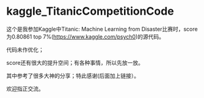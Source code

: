 # kaggle_TitanicCompetitionCode

这个是我参加Kaggle中Titanic: Machine Learning from Disaster比赛时，score为0.80861 top 7%(https://www.kaggle.com/psych0)的源代码。

代码未作优化；

score还有很大的提升空间；有各种事情，所以先放一放。

其中参考了很多大神的分享；特此感谢(后面加上链接）。

欢迎指正交流。
